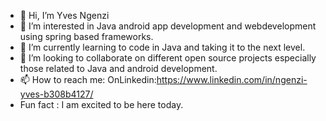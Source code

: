 - 👋 Hi, I’m Yves Ngenzi
- 👀 I’m interested in Java android app development and webdevelopment using spring based frameworks.
- 🌱 I’m currently learning to code in Java and taking it to the next level.
- 💞️ I’m looking to collaborate on different open source projects especially those related to Java and android development. 
- 📫 How to reach me: OnLinkedin:https://www.linkedin.com/in/ngenzi-yves-b308b4127/
- Fun fact : I am excited to be here today. 
<!---
Yxn16a/Yxn16a is a ✨ special ✨ repository because its `README.md` (this file) appears on your GitHub profile.
You can click the Preview link to take a look at your changes.
--->
